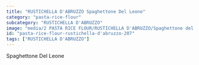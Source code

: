 ```yaml
---
title: "RUSTICHELLA D'ABRUZZO Spaghettone Del Leone"
category: "pasta-rice-flour"
subcategory: "RUSTICHELLA D'ABRUZZO"
image: "media/2 PASTA RICE FLOUR/RUSTICHELLA D'ABRUZZO/Spaghettone del Leone.jpg"
id: "pasta-rice-flour-rustichella-d'abruzzo-207"
tags: ["RUSTICHELLA D'ABRUZZO"]
---
```


Spaghettone Del Leone
